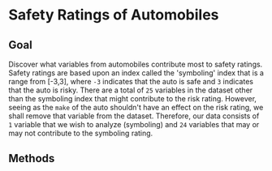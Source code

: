 # Safety Ratings of Automobiles

## Goal
Discover what variables from automobiles contribute most to safety ratings. Safety ratings are based upon an index called the 'symboling' index that is a range from [-3,3], where `-3` indicates that the auto is safe and `3` indicates that the auto is risky. There are a total of `25` variables in the dataset other than the symboling index that might contribute to the risk rating. However, seeing as the `make` of the auto shouldn't have an effect on the risk rating, we shall remove that variable from the dataset. Therefore, our data consists of `1` variable that we wish to analyze (symboling) and `24` variables that may or may not contribute to the symboling rating.

## Methods
